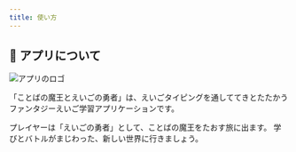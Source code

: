 ```yaml
---
title: 使い方
---
```

## 📖 アプリについて
![アプリのロゴ](https://drthomas246.github.io/typing-game/images/title/title.png)

「ことばの魔王とえいごの勇者」は、えいごタイピングを通しててきとたたかう
ファンタジーえいご学習アプリケーションです。

プレイヤーは「えいごの勇者」として、ことばの魔王をたおす旅に出ます。
学びとバトルがまじわった、新しい世界に行きましょう。
